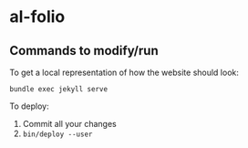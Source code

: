 # al-folio

## Commands to modify/run 

To get a local representation of how the website should look:

`bundle exec jekyll serve` 

To deploy:
1. Commit all your changes
2. `bin/deploy --user`   

